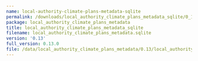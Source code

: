 ```yaml
---
name: local-authority-climate-plans-metadata-sqlite
permalink: /downloads/local_authority_climate_plans_metadata_sqlite/0_13
package: local_authority_climate_plans_metadata
title: local_authority_climate_plans_metadata_sqlite
filename: local_authority_climate_plans_metadata.sqlite
version: '0.13'
full_version: 0.13.0
file: /data/local_authority_climate_plans_metadata/0.13/local_authority_climate_plans_metadata.sqlite
---
```

